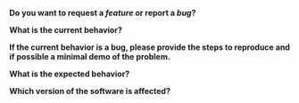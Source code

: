 <!--
Please use issues only to raise potential bugs or request features. For everything else ask
the [ORY Community](https://community.ory.sh/) or join the [ORY Chat](https://www.ory.sh/chat).
-->

<!--
If you think you found a security vulnerability, please refrain from posting it publicly on the forums, the chat, or GitHub
and send us an email to [hi@ory.am](mailto:hi@ory.am) instead.
-->

<!--
Keep in mind that this is just a template, feel free to adapt it to your needs. Do not forget to include the affected version.
-->

**Do you want to request a *feature* or report a *bug*?**

**What is the current behavior?**

**If the current behavior is a bug, please provide the steps to reproduce and if possible a minimal demo of the problem.**

**What is the expected behavior?**

**Which version of the software is affected?**
